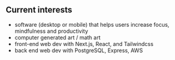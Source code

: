## Current interests
- software (desktop or mobile) that helps users increase focus, mindfulness and productivity
- computer generated art / math art
- front-end web dev with Next.js, React, and Tailwindcss
- back end web dev with PostgreSQL, Express, AWS
